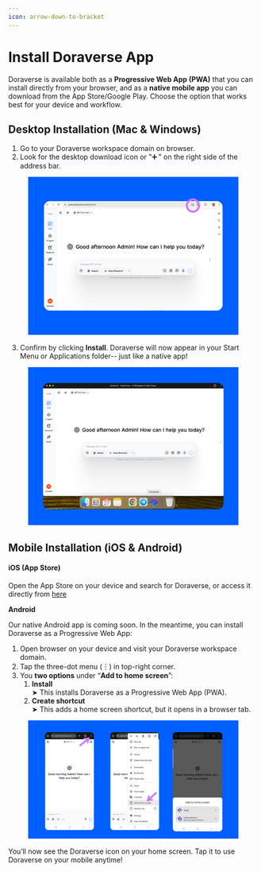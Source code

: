 ```yaml
---
icon: arrow-down-to-bracket
---
```


# Install Doraverse App

Doraverse is available both as a **Progressive Web App (PWA)** that you can install directly from your browser, and as a **native mobile app** you can download from the App Store/Google Play. Choose the option that works best for your device and workflow.

## Desktop Installation (Mac & Windows) <a href="#desktop-installation-mac-and-windows" id="desktop-installation-mac-and-windows"></a>

1. Go to your Doraverse workspace domain on browser.
2. Look for the desktop download icon  or "➕ " on the right side of the address bar.

<figure><img src="../.gitbook/assets/Doraverse app on desktop_Doraverse.png" alt=""><figcaption></figcaption></figure>

3. Confirm by clicking **Install**. Doraverse will now appear in your Start Menu or Applications folder-- just like a native app!

<figure><img src="../.gitbook/assets/Instal app on desktop_Doraverse.png" alt=""><figcaption></figcaption></figure>

## Mobile Installation (iOS & Android) <a href="#mobile-installation-ios-and-android" id="mobile-installation-ios-and-android"></a>

#### iOS (App Store)

Open the App Store on your device and search for Doraverse, or access it directly from [here](https://apps.apple.com/us/app/doraverse-ai-universe-of-work/id6748024399)

**Android**

Our native Android app is coming soon. In the meantime, you can install Doraverse as a Progressive Web App:

1. Open browser on your device and visit your Doraverse workspace domain.
2. Tap the three-dot menu (︙)  in top-right corner.
3. You **two options** under “**Add to home screen**”:
   1. **Install**\
      ➤ This installs Doraverse as a Progressive Web App (PWA).
   2. **Create shortcut**\
      ➤ This adds a home screen shortcut, but it opens in a browser tab.

<figure><img src="../.gitbook/assets/Android install_Doraverse.png" alt=""><figcaption></figcaption></figure>

You’ll now see the Doraverse icon on your home screen. Tap it to use Doraverse on your mobile anytime!
